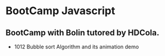 # BootCamp Javascript
## BootCamp with Bolin tutored by HDCola.
- 1012 Bubble sort Algorithm and its animation demo
